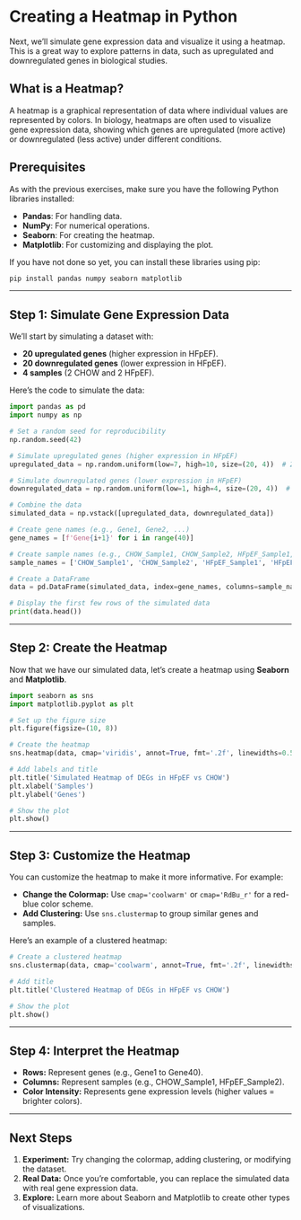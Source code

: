 # **Creating a Heatmap in Python**

Next, we’ll simulate gene expression data and visualize it using a heatmap. 
This is a great way to explore patterns in data, such as upregulated and downregulated genes in biological studies.

## **What is a Heatmap?**
A heatmap is a graphical representation of data where individual values are represented by colors. 
In biology, heatmaps are often used to visualize gene expression data, showing which genes are upregulated (more active)
or downregulated (less active) under different conditions.

## **Prerequisites**
As with the previous exercises, make sure you have the following Python libraries installed:

- **Pandas**: For handling data.
- **NumPy**: For numerical operations.
- **Seaborn**: For creating the heatmap.
- **Matplotlib**: For customizing and displaying the plot.

If you have not done so yet, you can install these libraries using pip:
```bash
pip install pandas numpy seaborn matplotlib
```

---

## **Step 1: Simulate Gene Expression Data**

We’ll start by simulating a dataset with:

- **20 upregulated genes** (higher expression in HFpEF).
- **20 downregulated genes** (lower expression in HFpEF).
- **4 samples** (2 CHOW and 2 HFpEF).

Here’s the code to simulate the data:

```python
import pandas as pd
import numpy as np

# Set a random seed for reproducibility
np.random.seed(42)

# Simulate upregulated genes (higher expression in HFpEF)
upregulated_data = np.random.uniform(low=7, high=10, size=(20, 4))  # 20 genes, 4 samples

# Simulate downregulated genes (lower expression in HFpEF)
downregulated_data = np.random.uniform(low=1, high=4, size=(20, 4))  # 20 genes, 4 samples

# Combine the data
simulated_data = np.vstack([upregulated_data, downregulated_data])

# Create gene names (e.g., Gene1, Gene2, ...)
gene_names = [f'Gene{i+1}' for i in range(40)]

# Create sample names (e.g., CHOW_Sample1, CHOW_Sample2, HFpEF_Sample1, HFpEF_Sample2)
sample_names = ['CHOW_Sample1', 'CHOW_Sample2', 'HFpEF_Sample1', 'HFpEF_Sample2']

# Create a DataFrame
data = pd.DataFrame(simulated_data, index=gene_names, columns=sample_names)

# Display the first few rows of the simulated data
print(data.head())
```

---

## **Step 2: Create the Heatmap**
Now that we have our simulated data, let’s create a heatmap using **Seaborn** and **Matplotlib**.

```python
import seaborn as sns
import matplotlib.pyplot as plt

# Set up the figure size
plt.figure(figsize=(10, 8))

# Create the heatmap
sns.heatmap(data, cmap='viridis', annot=True, fmt='.2f', linewidths=0.5)

# Add labels and title
plt.title('Simulated Heatmap of DEGs in HFpEF vs CHOW')
plt.xlabel('Samples')
plt.ylabel('Genes')

# Show the plot
plt.show()
```

---

## **Step 3: Customize the Heatmap**

You can customize the heatmap to make it more informative. For example:

- **Change the Colormap:** Use `cmap='coolwarm'` or `cmap='RdBu_r'` for a red-blue color scheme.
- **Add Clustering:** Use `sns.clustermap` to group similar genes and samples.

Here’s an example of a clustered heatmap:
```python
# Create a clustered heatmap
sns.clustermap(data, cmap='coolwarm', annot=True, fmt='.2f', linewidths=0.5)

# Add title
plt.title('Clustered Heatmap of DEGs in HFpEF vs CHOW')

# Show the plot
plt.show()
```

---

## **Step 4: Interpret the Heatmap**
- **Rows:** Represent genes (e.g., Gene1 to Gene40).
- **Columns:** Represent samples (e.g., CHOW_Sample1, HFpEF_Sample2).
- **Color Intensity:** Represents gene expression levels (higher values = brighter colors).

---

## **Next Steps**
1. **Experiment:** Try changing the colormap, adding clustering, or modifying the dataset.
2. **Real Data:** Once you’re comfortable, you can replace the simulated data with real gene expression data.
3. **Explore:** Learn more about Seaborn and Matplotlib to create other types of visualizations.

